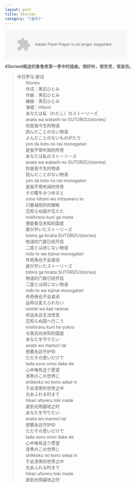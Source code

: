 ```yaml
---
layout: post
title: Stories
category: "[音乐]"
---
```

<object classid='clsid:D27CDB6E-AE6D-11cf-96B8-444553540000' width='400' height='95' id='bdmp3widget3777'><param name='movie' value='http://box.baidu.com/widget/flash/mbsong.swf?name=stories&artist=hitomi'></param><param name='wmode' value='opaque'></param><param name='allowscriptaccess' value='always'></param><embed src='http://box.baidu.com/widget/flash/mbsong.swf?name=stories&artist=hitomi' type='application/x-shockwave-flash' wmode='opaque' allowscriptaccess='always' width='400' height='95' name='bdmp3widget3777'></embed></object>

《Stories》叛逆的鲁鲁修第一季中的插曲，很好听，很空灵，很哀伤。

>中日罗马 歌词   
>　　Stories  
>　　作词：黑石ひとみ  
>　　作曲：黑石ひとみ  
>　　编曲：黑石ひとみ  
>　　演唱：Hitomi  
>　　あなたは私（わたし）のストーリーズ  
>　　anata wa watashi no SUTORIZU(stories)  
>　　你是我今生的物语  
>　　読んだことのない物语  
>　　よんだことのないものがたり  
>　　yon da koto no nai monogatari  
>　　是我不曾听闻的传奇  
>　　あなたは私のストーリーズ  
>　　anata wa watashi no SUTORIZU(stories)  
>　　你是我今生的物语  
>　　読んだことのない物语  
>　　yon da koto no nai monogatari  
>　　是我不曾听闻的传奇  
>　　その瞳をみつめると  
>　　sono hitomi wo mitsumeru to  
>　　只要凝视你的眼眸  
>　　见知らぬ国が见えた  
>　　mishiranu kuni ga mieta  
>　　便能看见未知的国度  
>　　扉が开いたストーリーズ  
>　　tobira ga hiraita SUTORIZU(stories)  
>　　物语的门扉已经开启  
>　　二度とは闭じない物语  
>　　nido to wa tojinai monogatari  
>　　传奇再也不会紧闭  
>　　扉が开いたストーリーズ  
>　　tobira ga hiraita SUTORIZU(stories)  
>　　物语的门扉已经开启  
>　　二度とは闭じない物语  
>　　nido to wa tojinai monogatari  
>　　传奇再也不会紧闭  
>　　运命は変えられない  
>　　unmei wa kae rarenai  
>　　命运永远无法改变  
>　　见知らぬ国へ行こう  
>　　mishiranu kuni he yukou  
>　　与我去向未知的国度  
>　　あなたを守りたい  
>　　anata wo mamori tai  
>　　想要永远守护你  
>　　ただその思いだけで  
>　　tada sono omoi dake de  
>　　心中唯有这个愿望  
>　　漆黒のこの世界に  
>　　shikkoku no kono sekai ni  
>　　于此漆黑的世界之中  
>　　光あふれる时まで  
>　　hikari afureru toki made  
>　　直到光明遍地之时  
>　　あなたを守りたい  
>　　anata wo mamori tai  
>　　想要永远守护你  
>　　ただその思いだけで  
>　　tada sono omoi dake de  
>　　心中唯有这个愿望  
>　　漆黒のこの世界に  
>　　shikkoku no kono sekai ni  
>　　于此漆黑的世界之中  
>　　光あふれる时まで  
>　　hikari afureru toki made  
>　　直到光明遍地之时  

